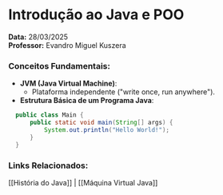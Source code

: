 # Introdução ao Java e POO  
**Data:** 28/03/2025  
**Professor:** Evandro Miguel Kuszera  

### Conceitos Fundamentais:  
- **JVM (Java Virtual Machine)**:  
  - Plataforma independente ("write once, run anywhere").  
- **Estrutura Básica de um Programa Java**:  


```java 
  public class Main {
      public static void main(String[] args) {
          System.out.println("Hello World!");
      }
  }
```

### Links Relacionados:

[[História do Java]] | [[Máquina Virtual Java]]
